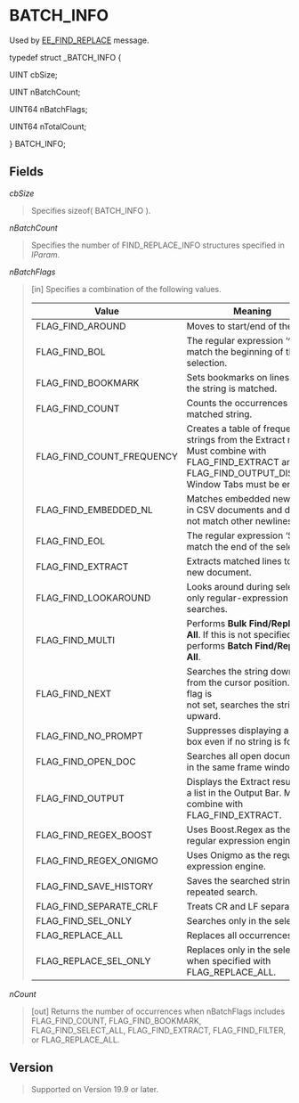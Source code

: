 # BATCH\_INFO

Used by
[EE\_FIND\_REPLACE](../message/ee_find_replace) message.

typedef struct \_BATCH\_INFO {

UINT cbSize;

UINT nBatchCount;

UINT64 nBatchFlags;

UINT64 nTotalCount;

} BATCH\_INFO;

## Fields

_cbSize_

> Specifies sizeof( BATCH\_INFO ).

_nBatchCount_

> Specifies the number of FIND\_REPLACE\_INFO structures specified in _lParam_.

_nBatchFlags_

> \[in\] Specifies a combination of the following values.
>
> | Value | Meaning |
> | --- | --- |
> | FLAG\_FIND\_AROUND | Moves to start/end of the text. |
> | FLAG\_FIND\_BOL | The regular expression ‘^’ can match the beginning of the selection. |
> | FLAG\_FIND\_BOOKMARK | Sets bookmarks on lines where the string is matched. |
> | FLAG\_FIND\_COUNT | Counts the occurrences of the matched string. |
> | FLAG\_FIND\_COUNT\_FREQUENCY | Creates a table of frequent strings from the Extract results. Must combine with FLAG\_FIND\_EXTRACT and FLAG\_FIND\_OUTPUT\_DISPLAY. Window Tabs must be enabled. |
> | FLAG\_FIND\_EMBEDDED\_NL | Matches embedded newlines in CSV documents and does not match other newlines. |
> | FLAG\_FIND\_EOL | The regular expression ‘$’ can match the end of the selection. |
> | FLAG\_FIND\_EXTRACT | Extracts matched lines to a new document. |
> | FLAG\_FIND\_LOOKAROUND | Looks around during selection only regular-expression searches. |
> | FLAG\_FIND\_MULTI | Performs **Bulk Find/Replace All**. If this is not specified, performs **Batch Find/Replace All**. |
> | FLAG\_FIND\_NEXT | Searches the string downward from the cursor position. If this flag is <br> not set, searches the string upward. |
> | FLAG\_FIND\_NO\_PROMPT | Suppresses displaying a dialog box even if no string is found. |
> | FLAG\_FIND\_OPEN\_DOC | Searches all open documents in the same frame window. |
> | FLAG\_FIND\_OUTPUT | Displays the Extract results as a list in the Output Bar. Must combine with FLAG\_FIND\_EXTRACT. |
> | FLAG\_FIND\_REGEX\_BOOST | Uses Boost.Regex as the regular expression engine. |
> | FLAG\_FIND\_REGEX\_ONIGMO | Uses Onigmo as the regular expression engine. |
> | FLAG\_FIND\_SAVE\_HISTORY | Saves the searched string for repeated search. |
> | FLAG\_FIND\_SEPARATE\_CRLF | Treats CR and LF separately. |
> | FLAG\_FIND\_SEL\_ONLY | Searches only in the selection. |
> | FLAG\_REPLACE\_ALL | Replaces all occurrences. |
> | FLAG\_REPLACE\_SEL\_ONLY | Replaces only in the selection when specified with FLAG\_REPLACE\_ALL. |

_nCount_

> \[out\] Returns the number of occurrences when nBatchFlags includes FLAG\_FIND\_COUNT, FLAG\_FIND\_BOOKMARK, FLAG\_FIND\_SELECT\_ALL, FLAG\_FIND\_EXTRACT, FLAG\_FIND\_FILTER, or FLAG\_REPLACE\_ALL.

## Version

> Supported on Version 19.9 or later.
